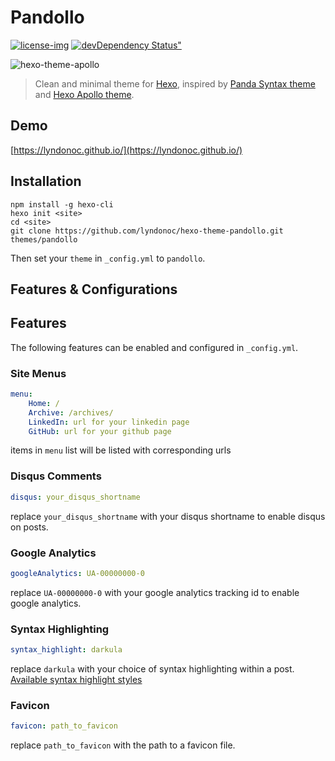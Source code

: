 # Pandollo

[![license-img](https://img.shields.io/github/license/lyndonoc/hexo-theme-pandollo.svg?style=flat-square)](https://raw.githubusercontent.com/lyndonoc/hexo-theme-pandollo/master/LICENSE)
[![devDependency Status"](https://img.shields.io/david/dev/lyndonoc/hexo-theme-pandollo.svg?style=flat-square)](https://david-dm.org/lyndonoc/hexo-theme-pandollo?type=dev)

![hexo-theme-apollo](https://github.com/lyndonoc/hexo-theme-pandollo/raw/master/source/screenshots/pandollo.png)

> Clean and minimal theme for [Hexo](https://hexo.io/ko/index.html), inspired by [Panda Syntax theme](https://github.com/PandaTheme/Panda-Kit) and [Hexo Apollo theme](https://github.com/pinggod/hexo-theme-apollo).

## Demo
[https://lyndonoc.github.io/](https://lyndonoc.github.io/)

## Installation
```
npm install -g hexo-cli
hexo init <site>
cd <site>
git clone https://github.com/lyndonoc/hexo-theme-pandollo.git themes/pandollo
```
Then set your `theme` in `_config.yml` to `pandollo`.

## Features & Configurations

## Features
The following features can be enabled and configured in `_config.yml`.

### Site Menus
```yaml
menu:
    Home: /
    Archive: /archives/
    LinkedIn: url for your linkedin page
    GitHub: url for your github page
```
items in `menu` list will be listed with corresponding urls

### Disqus Comments
```yaml
disqus: your_disqus_shortname
```
replace `your_disqus_shortname` with your disqus shortname to enable disqus on posts.

### Google Analytics
```yaml
googleAnalytics: UA-00000000-0
```
replace `UA-00000000-0` with your google analytics tracking id to enable google analytics.

### Syntax Highlighting
```yaml
syntax_highlight: darkula
```
replace `darkula` with your choice of syntax highlighting within a post.
[Available syntax highlight styles](https://github.com/lyndonoc/yt-studio/tree/master/source/css/highlights)

### Favicon
```yaml
favicon: path_to_favicon
```
replace `path_to_favicon` with the path to a favicon file.
